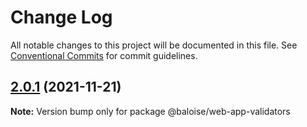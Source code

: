 # Change Log

All notable changes to this project will be documented in this file.
See [Conventional Commits](https://conventionalcommits.org) for commit guidelines.

## [2.0.1](https://github.com/baloise/web-app-utils/compare/v2.0.0...v2.0.1) (2021-11-21)

**Note:** Version bump only for package @baloise/web-app-validators
